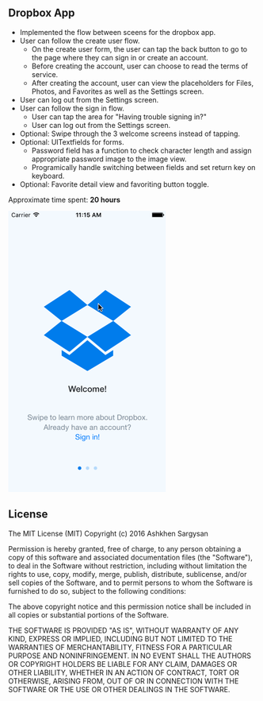 ## Dropbox App

- Implemented the flow between sceens for the dropbox app. 
- User can follow the create user flow.
	- On the create user form, the user can tap the back button to go to the page where they can sign in or create an account.
	- Before creating the account, user can choose to read the terms of service.
	- After creating the account, user can view the placeholders for Files, Photos, and Favorites as well as the Settings screen.
- User can log out from the Settings screen.
- User can follow the sign in flow.
	- User can tap the area for "Having trouble signing in?"
	- User can log out from the Settings screen.
- Optional: Swipe through the 3 welcome screens instead of tapping.
- Optional: UITextfields for forms.
	- Password field has a function to check character length and assign appropriate password image to the image view. 
	- Programically handle switching between fields and set return key on keyboard. 
- Optional: Favorite detail view and favoriting button toggle.

Approximate time spent: **20 hours**

![ScreenShot](https://raw.githubusercontent.com/Ashkhen/DropboxApp/master/DropboxWalkthrough.gif)

## License

The MIT License (MIT)
Copyright (c) 2016 Ashkhen Sargysan

Permission is hereby granted, free of charge, to any person obtaining a copy of this software and associated documentation files (the "Software"), to deal in the Software without restriction, including without limitation the rights to use, copy, modify, merge, publish, distribute, sublicense, and/or sell copies of the Software, and to permit persons to whom the Software is furnished to do so, subject to the following conditions:

The above copyright notice and this permission notice shall be included in all copies or substantial portions of the Software.

THE SOFTWARE IS PROVIDED "AS IS", WITHOUT WARRANTY OF ANY KIND, EXPRESS OR IMPLIED, INCLUDING BUT NOT LIMITED TO THE WARRANTIES OF MERCHANTABILITY, FITNESS FOR A PARTICULAR PURPOSE AND NONINFRINGEMENT. IN NO EVENT SHALL THE AUTHORS OR COPYRIGHT HOLDERS BE LIABLE FOR ANY CLAIM, DAMAGES OR OTHER LIABILITY, WHETHER IN AN ACTION OF CONTRACT, TORT OR OTHERWISE, ARISING FROM, OUT OF OR IN CONNECTION WITH THE SOFTWARE OR THE USE OR OTHER DEALINGS IN THE SOFTWARE.